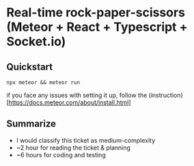 # Real-time rock-paper-scissors (Meteor + React + Typescript + Socket.io)

## Quickstart
`npx meteor && meteor run`

if you face any issues with setting it up, follow the (instruction)[https://docs.meteor.com/about/install.html]

## Summarize
- I would classify this ticket as medium-complexity
- ~2 hour for reading the ticket & planning
- ~6 hours for coding and testing
